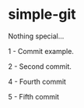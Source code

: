 # simple-git
Nothing special...

1 - Commit example.

2 - Second commit.



4 - Fourth commit

5 - Fifth commit
